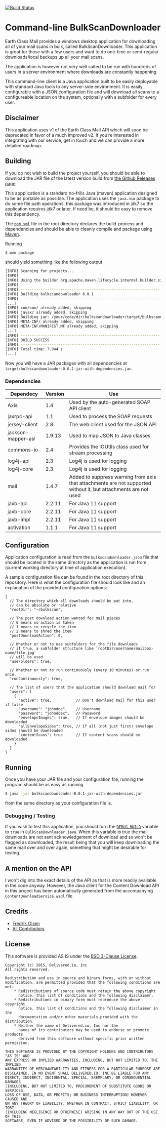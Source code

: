 [![Build Status](https://travis-ci.org/delivered/BulkScanDownloader.svg?branch=master)](https://travis-ci.org/delivered/BulkScanDownloader)

# Command-line BulkScanDownloader

Earth Class Mail provides a windows desktop application for downloading all of your mail scans in bulk, called BulkScanDownloader. This application is great for those with a few users and want to do one-time or semi-regular downloads/local backups up all your mail scans.

The application is however not very well suited to be run with hundreds of users in a server environment where downloads are constantly happening.

This command-line client is a Java application built to be easily deployable with standard Java tools to any server-side environment. It is easily configurable with a JSON configuration file and will download all scans to a configureable location on the system, optionally with a subfolder for every user.

## Disclaimer

This application uses v1 of the Earth Class Mail API which will soon be deprecated in favor of a much improved v2. If you’re interested in integrating with our service, get in touch and we can provide a more detailed roadmap.

## Building

If you do not wish to build the project yourself, you should be able to download the JAR file of the latest version build from [the Github Releases page](https://github.com/delivered/BulkScanDownloader/releases).

This appplication is a standard no-frills Java (maven) application designed to be as portable as possible. The application uses the `java.nio` package to do some file path operations, this package was introduced in jdk7 so the application requires jdk7 or later. If need be, it should be easy to remove this dependency.

The [`pom.xml`](https://github.com/delivered/BulkScanDownloader/blob/master/pom.xml) file in the root directory declares the build-process and dependencies and should be able to cleanly compile and package using [Maven](https://maven.apache.org/).

Running

```bash
$ mvn package
```

should yield something like the following output

```bash
[INFO] Scanning for projects...
[INFO]
[INFO] Using the builder org.apache.maven.lifecycle.internal.builder.singlethreaded.SingleThreadedBuilder with a thread count of 1
[INFO]
[INFO] ------------------------------------------------------------------------
[INFO] Building bulkscandownloader 0.0.1
[INFO] ------------------------------------------------------------------------
[...]
[INFO] com/sun/ already added, skipping
[INFO] javax/ already added, skipping
[INFO] Building jar: /your/code/dir/bulkscandownloader/target/bulkscandownloader-0.0.1-jar-with-dependencies.jar
[INFO] META-INF/ already added, skipping
[INFO] META-INF/MANIFEST.MF already added, skipping
[...]
[INFO] ------------------------------------------------------------------------
[INFO] BUILD SUCCESS
[INFO] ------------------------------------------------------------------------
[INFO] Total time: 7.044 s
[...]
```

Now you will have a JAR packages with all dependencies at `target/bulkscandownloader-0.0.1-jar-with-dependencies.jar`.

### Dependencies

Dependecy             | Version | Use
----------------------|---------|-----
Axis                  | 1.4     | Used by the auto-generated SOAP API client
jaxrpc-api            | 1.1     | Used to process the SOAP requests
jersey-client         | 2.8     | The web client used for the JSON API
jackson-mapper-asl    | 1.9.13  | Used to map JSON to Java classes
commons-io            | 2.4     | Provides the IOUtils class used for stream processing
log4j-api             | 2.3     | Log4j is used for logging
log4j-core            | 2.3     | Log4j is used for logging
mail                  | 1.4.7   | Added to suppress warning from axis that attachments are not supported without it, but attachments are not used
jaxb-api              | 2.2.11  | For Java 11 support
jaxb-core             | 2.2.11  | For Java 11 support
jaxb-impl             | 2.2.11  | For Java 11 support
activation            | 1.1.1   | For Java 11 support

## Configuration

Application configuration is read from the `bulkscandownloader.json` file that should be located in the same directory as the application is run from (current working directory at time of application execution).

A sample configuration file can be found in the root directory of this repository. Here is what the configuration file should look like and an explanation of the provided configuration options:

```
{
  // The directory which all downloads should be put into,
  // can be absolute or relative
  "rootDir": "~/bulkscan",

  // The post download action wanted for mail pieces
  // 0 means no action is taken
  // 1 means to recycle the item
  // 2 means to shred the item
  "postDownloadAction": 0,

  // Whether or not to use subfolders for the file downloads
  // if true, a subfolder structure like `rootDir/username/mailbox-name/file.jpg`
  // will be used
  "useFolders": true,

  // Whether or not to run continuously (every 10 minutes) or run once.
  "runContinuously": true,

  // The list of users that the application should download mail for
  "users": [
    {
      "active": true,           // Don't download mail for this user if false
      "username": "johndoe",    // Username
      "password": "johndoex",   // Password
      "envelopeImages": true,   // If envelope images should be downloaded
      "allEnvelopeSides": true, // If all (not just first) envelope sides should be downloaded
      "contentScans": true      // If content scans should be downloaded
    }
  ]
}
```

## Running

Once you have your JAR file and your configuration file, running the program should be as easy as running

```bash
$ java -jar bulkscandownloader-0.0.1-jar-with-dependencies.jar
```

from the same directory as your configuration file is.

### Debugging / Testing

If you wish to test this application, you should turn the [`DEBUG_BUILD`](https://github.com/delivered/BulkScanDownloader/blob/master/src/main/java/bulkscandownloader/BulkScanDownloader.java#L21) variable to `true` in `BulkScanDownloader.java`. When this variable is true the mail downloads are not sent acknowledgement of download and so won't be flagged as downloaded, the result being that you will keep downloading the same mail over and over again, something that might be desirable for testing.

## A mention on the API

I won't dig into the exact details of the API as that is more readily available in the code anyway. However, the Java client for the Content Download API in this project has been automatically generated from the accompanying `ContentDownloadService.wsdl` file.

## Credits

- [Fredrik Olsen](https://github.com/folsen)
- [All Contributors](https://github.com/delivered/BulkScanDownloader/contributors)

## License

This software is provided AS IS under the [BSD 3-Clause License](http://opensource.org/licenses/BSD-3-Clause).

```
Copyright (c) 2015, Delivered.io, Inc
All rights reserved.

Redistribution and use in source and binary forms, with or without
modification, are permitted provided that the following conditions are met:
    * Redistributions of source code must retain the above copyright
      notice, this list of conditions and the following disclaimer.
    * Redistributions in binary form must reproduce the above copyright
      notice, this list of conditions and the following disclaimer in the
      documentation and/or other materials provided with the distribution.
    * Neither the name of Delivered.io, Inc nor the
      names of its contributors may be used to endorse or promote products
      derived from this software without specific prior written permission.

THIS SOFTWARE IS PROVIDED BY THE COPYRIGHT HOLDERS AND CONTRIBUTORS "AS IS" AND
ANY EXPRESS OR IMPLIED WARRANTIES, INCLUDING, BUT NOT LIMITED TO, THE IMPLIED
WARRANTIES OF MERCHANTABILITY AND FITNESS FOR A PARTICULAR PURPOSE ARE
DISCLAIMED. IN NO EVENT SHALL DELIVERED.IO, INC BE LIABLE FOR ANY
DIRECT, INDIRECT, INCIDENTAL, SPECIAL, EXEMPLARY, OR CONSEQUENTIAL DAMAGES
(INCLUDING, BUT NOT LIMITED TO, PROCUREMENT OF SUBSTITUTE GOODS OR SERVICES;
LOSS OF USE, DATA, OR PROFITS; OR BUSINESS INTERRUPTION) HOWEVER CAUSED AND
ON ANY THEORY OF LIABILITY, WHETHER IN CONTRACT, STRICT LIABILITY, OR TORT
(INCLUDING NEGLIGENCE OR OTHERWISE) ARISING IN ANY WAY OUT OF THE USE OF THIS
SOFTWARE, EVEN IF ADVISED OF THE POSSIBILITY OF SUCH DAMAGE.
```
